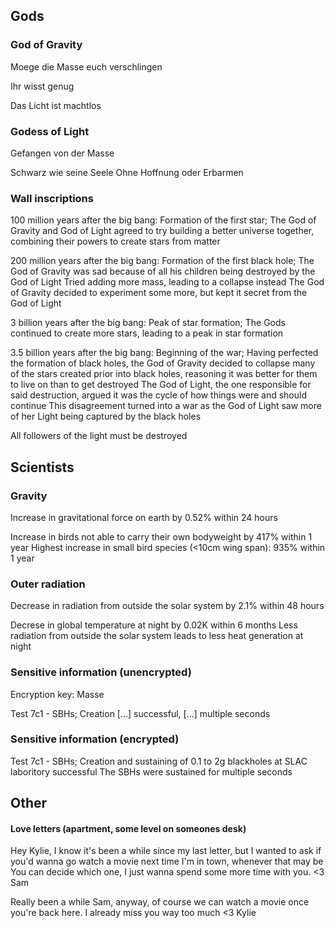## Gods

### God of Gravity

Moege die Masse euch verschlingen

Ihr wisst genug

Das Licht ist machtlos

### Godess of Light

Gefangen von der Masse

Schwarz wie seine Seele
Ohne Hoffnung oder Erbarmen

### Wall inscriptions

100 million years after the big bang:
Formation of the first star;
The God of Gravity and God of Light agreed to try building a better universe together, combining their powers to create stars from matter

200 million years after the big bang:
Formation of the first black hole;
The God of Gravity was sad because of all his children being destroyed by the God of Light
Tried adding more mass, leading to a collapse instead
The God of Gravity decided to experiment some more, but kept it secret from the God of Light

3 billion years after the big bang:
Peak of star formation;
The Gods continued to create more stars, leading to a peak in star formation

3.5 billion years after the big bang:
Beginning of the war;
Having perfected the formation of black holes, the God of Gravity decided to collapse many of the stars created prior into black holes,
reasoning it was better for them to live on than to get destroyed
The God of Light, the one responsible for said destruction, argued it was the cycle of how things were and should continue
This disagreement turned into a war as the God of Light saw more of her Light being captured by the black holes

All followers of the light must be destroyed

## Scientists

### Gravity

Increase in gravitational force on earth by 0.52% within 24 hours

Increase in birds not able to carry their own bodyweight by 417% within 1 year
Highest increase in small bird species (<10cm wing span): 935% within 1 year

### Outer radiation

Decrease in radiation from outside the solar system by 2.1% within 48 hours

Decrese in global temperature at night by 0.02K within 6 months
Less radiation from outside the solar system leads to less heat generation at night

### Sensitive information (unencrypted)

Encryption key: Masse

Test 7c1 - SBHs;
Creation [...] successful, [...] multiple seconds

### Sensitive information (encrypted)

Test 7c1 - SBHs;
Creation and sustaining of 0.1 to 2g blackholes at SLAC laboritory successful
The SBHs were sustained for multiple seconds

## Other

#### Love letters (apartment, some level on someones desk)

Hey Kylie, I know it's been a while since my last letter,
but I wanted to ask if you'd wanna go watch a movie next time I'm in town, whenever that may be
You can decide which one, I just wanna spend some more time with you.
<3 Sam

Really been a while Sam,
anyway, of course we can watch a movie once you're back here.
I already miss you way too much
<3 Kylie
